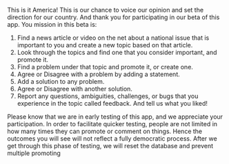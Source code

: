 This is it America! This is our chance to voice our opinion and set the direction for our country. And thank you for participating in our beta of this app. You mission in this beta is:

1) Find a news article or video on the net about a national issue that is important to you and create a new topic based on that article.
2) Look through the topics and find one that you consider important, and promote it.
3) Find a problem under that topic and promote it, or create one. 
4) Agree or Disagree with a problem by adding a statement.
5) Add a solution to any problem.
6) Agree or Disagree with another solution.
7) Report any questions, ambiguities, challenges, or bugs that you experience in the topic called feedback. And tell us what you liked!

Please know that we are in early testing of this app, and we appreciate your participation. In order to facilitate quicker testing, people are not limited in how many times they can promote or comment on things. Hence the outcomes you will see will not reflect a fully democratic process. After we get through this phase of testing, we will reset the database and prevent multiple promoting